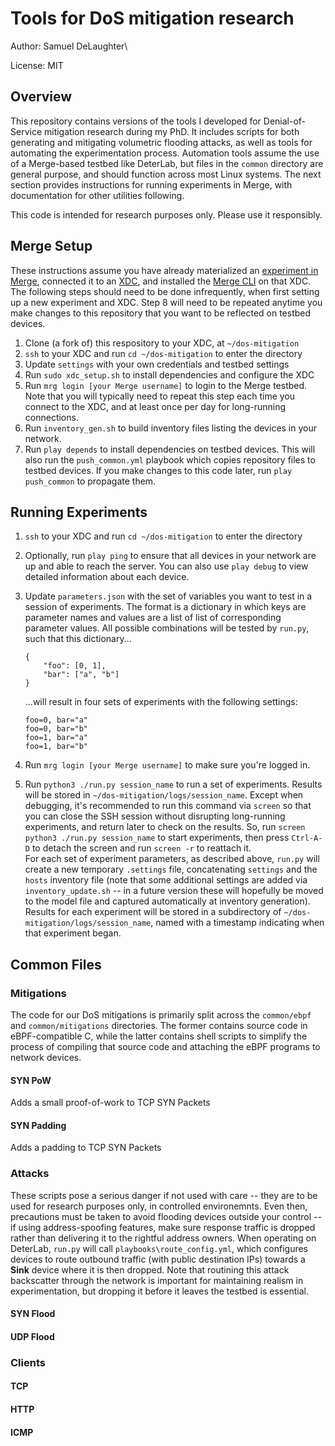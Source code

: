 # Tools for DoS mitigation research

Author: Samuel DeLaughter\

License: MIT

## Overview

This repository contains versions of the tools I developed for Denial-of-Service mitigation research during my PhD.  It includes scripts for both generating and mitigating volumetric flooding attacks, as well as tools for automating the experimentation process.  Automation tools assume the use of a Merge-based testbed like DeterLab, but files in the `common` directory are general purpose, and should function across most Linux systems.  The next section provides instructions for running experiments in Merge, with documentation for other utilities following.

This code is intended for research purposes only.  Please use it responsibly.

## Merge Setup

These instructions assume you have already materialized an [experiment in Merge](https://mergetb.org/docs/experimentation/hello-world/), connected it to an [XDC](https://mergetb.org/docs/experimentation/xdc/), and installed the [Merge CLI](https://gitlab.com/mergetb/portal/cli) on that XDC.
The following steps should need to be done infrequently, when first setting up a new experiment and XDC.  Step 8 will need to be repeated anytime you make changes to this repository that you want to be reflected on testbed devices.

1. Clone (a fork of) this respository to your XDC, at `~/dos-mitigation`
2. `ssh` to your XDC and run `cd ~/dos-mitigation` to enter the directory
3. Update `settings` with your own credentials and testbed settings
4. Run `sudo xdc_setup.sh` to install dependencies and configure the XDC
5. Run `mrg login [your Merge username]` to login to the Merge testbed.  Note that you will typically need to repeat this step each time you connect to the XDC, and at least once per day for long-running connections.
6. Run `inventory_gen.sh` to build inventory files listing the devices in your network.
7. Run `play depends` to install dependencies on testbed devices.  This will also run the `push_common.yml` playbook which copies repository files to testbed devices.  If you make changes to this code later, run `play push_common` to propagate them.

## Running Experiments

1. `ssh` to your XDC and run `cd ~/dos-mitigation` to enter the directory
2. Optionally, run `play ping` to ensure that all devices in your network are up and able to reach the server.  You can also use `play debug` to view detailed information about each device.
3. Update `parameters.json` with the set of variables you want to test in a session of experiments.  The format is a dictionary in which keys are parameter names and values are a list of list of corresponding parameter values.  All possible combinations will be tested by `run.py`, such that this dictionary...
    ```
    {
        "foo": [0, 1],
        "bar": ["a", "b"]
    }
    ```

    ...will result in four sets of experiments with the following settings:

    ```
    foo=0, bar="a"
    foo=0, bar="b"
    foo=1, bar="a"
    foo=1, bar="b"
    ```
4. Run `mrg login [your Merge username]` to make sure you're logged in.
5. Run `python3 ./run.py session_name` to run a set of experiments.  Results will be stored in `~/dos-mitigation/logs/session_name`.  Except when debugging, it's recommended to run this command via `screen` so that you can close the SSH session without disrupting long-running experiments, and return later to check on the results.  So, run `screen python3 ./run.py session_name` to start experiments, then press `Ctrl-A-D` to detach the screen and run `screen -r` to reattach it.<br>For each set of experiment parameters, as described above, `run.py` will create a new temporary `.settings` file, concatenating `settings` and the `hosts` inventory file (note that some additional settings are added via `inventory_update.sh` -- in a future version these will hopefully be moved to the model file and captured automatically at inventory generation).  Results for each experiment will be stored in a subdirectory of `~/dos-mitigation/logs/session_name`, named with a timestamp indicating when that experiment began.

## Common Files

### Mitigations
The code for our DoS mitigations is primarily split across the `common/ebpf` and `common/mitigations` directories.  The former contains source code in eBPF-compatible C, while the latter contains shell scripts to simplify the process of compiling that source code and attaching the eBPF programs to network devices.

#### SYN PoW
Adds a small proof-of-work to TCP SYN Packets

#### SYN Padding
Adds a padding to TCP SYN Packets

### Attacks
These scripts pose a serious danger if not used with care -- they are to be used for research purposes only, in controlled environemnts.  Even then, precautions must be taken to avoid flooding devices outside your control -- if using address-spoofing features, make sure response traffic is dropped rather than delivering it to the rightful address owners.  When operating on DeterLab, `run.py` will call `playbooks\route_config.yml`, which configures devices to route outbound traffic (with public destination IPs) towards a **Sink** device where it is then dropped.  Note that routining this attack backscatter through the network is important for maintaining realism in experimentation, but dropping it before it leaves the testbed is essential.

#### SYN Flood

#### UDP Flood

### Clients

#### TCP

#### HTTP

#### ICMP
